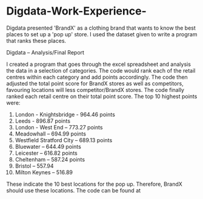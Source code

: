 # Digdata-Work-Experience-
Digdata presented 'BrandX' as a clothing brand that wants to know the best places to set up a 'pop up' store. I used the dataset given to write a program that ranks these places.

Digdata – Analysis/Final Report

I created a program that goes through the excel spreadsheet and analysis the data in a selection of categories. The code would rank each of the retail centres within each category and add points accordingly. The code then adjusted the total point score for BrandX stores as well as competitors, favouring locations will less competitor/BrandX stores. The code finally ranked each retail centre on their total point score. The top 10 highest points were:
1.	London - Knightsbridge - 964.46 points
2.	Leeds - 896.87 points
3.	London - West End – 773.27 points
4.	Meadowhall – 694.99 points 
5.	Westfield Stratford City – 689.13 points 
6.	Bluewater – 644.49 points 
7.	Leicester – 616.82 points 
8.	Cheltenham – 587.24 points
9.	Bristol – 557.94
10.	Milton Keynes – 516.89


These indicate the 10 best locations for the pop up. Therefore, BrandX should use these locations. The code can be found at 
